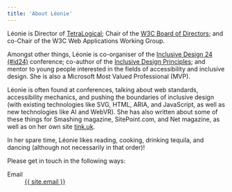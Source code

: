 ```yaml
---
title: 'About Léonie'
---
```


Léonie is Director of [TetraLogical](https://tetralogical.com); Chair of the [W3C Board of Directors](https://www.w3.org/governance/board/); and co-Chair of the W3C Web Applications Working Group.

Amongst other things, Léonie is co-organiser of the [Inclusive Design 24 (#id24)](https://inclusivedesign24.org) conference; co-author of the [Inclusive Design Principles](https://inclusivedesignprinciples.info); and mentor to young people interested in the fields of accessibility and inclusive design. She is also a Microsoft Most Valued Professional (MVP).

Léonie is often found at conferences, talking about web standards, accessibility mechanics, and pushing the boundaries of inclusive design (with existing technologies like SVG, HTML, ARIA, and JavaScript, as well as new technologies like AI and WebVR). She has also written about some of these things for Smashing magazine, SitePoint.com, and Net magazine, as well as on her own site [tink.uk](https://tink.uk).

In her spare time, Léonie likes reading, cooking, drinking tequila, and dancing (although not necessarily in that order)!

Please get in touch in the following ways:

<dl>
<dt>Email</dt><dd><a href="mailto:{{ site.email }}">{{ site.email }}</a></dd>
</dl>
